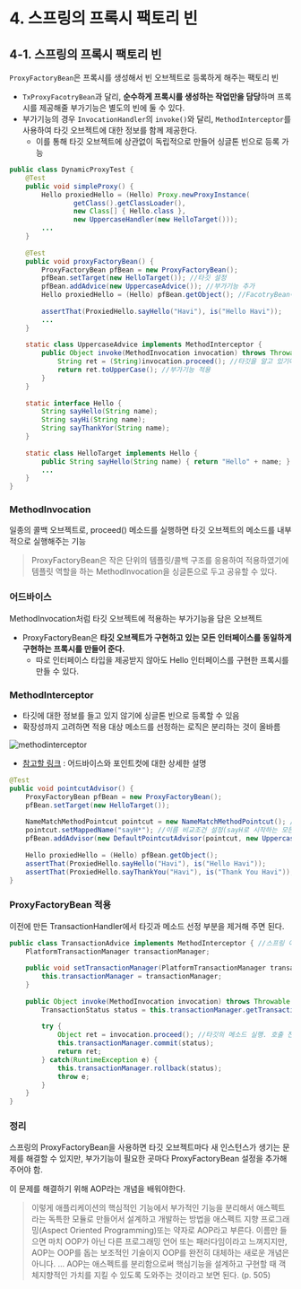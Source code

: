 # 4. 스프링의 프록시 팩토리 빈

## 4-1. 스프링의 프록시 팩토리 빈
`ProxyFactoryBean`은 프록시를 생성해서 빈 오브젝트로 등록하게 해주는 팩토리 빈
* `TxProxyFacotryBean`과 달리, **순수하게 프록시를 생성하는 작업만을 담당**하며 프록시를 제공해줄 부가기능은 별도의 빈에 둘 수 있다. 
* 부가기능의 경우 `InvocationHandler`의 `invoke()`와 달리, `MethodInterceptor`를 사용하여 타깃 오브젝트에 대한 정보를 함께 제공한다. 
    * 이를 통해 타깃 오브젝트에 상관없이 독립적으로 만들어 싱글톤 빈으로 등록 가능

```java
public class DynamicProxyTest {
    @Test
    public void simpleProxy() {
        Hello proxiedHello = (Hello) Proxy.newProxyInstance(
                getClass().getClassLoader(),
                new Class[] { Hello.class },
                new UppercaseHandler(new HelloTarget()));
        ...
    }
    
    @Test
    public void proxyFactoryBean() {
        ProxyFactoryBean pfBean = new ProxyFactoryBean();
        pfBean.setTarget(new HelloTarget()); //타깃 설정
        pfBean.addAdvice(new UppercaseAdvice()); //부가기능 추가
        Hello proxiedHello = (Hello) pfBean.getObject(); //FacotryBean이므로 생성된 프록시를 가져온다.
        
        assertThat(ProxiedHello.sayHello("Havi"), is("Hello Havi"));
        ...
    }
    
    static class UppercaseAdvice implements MethodInterceptor {
        public Object invoke(MethodInvocation invocation) throws Throwable {
            String ret = (String)invocation.proceed(); //타깃을 알고 있기에 타깃 오브젝트를 전달할 필요가 없다.
            return ret.toUpperCase(); //부가기능 적용
        }
    }
    
    static interface Hello {
        String sayHello(String name);
        String sayHi(String name);
        String sayThankYor(String name);
    }
    
    static class HelloTarget implements Hello {
        public String sayHello(String name) { return "Hello" + name; }
        ...
    }
}
```

### MethodInvocation
일종의 콜백 오브젝트로, proceed() 메소드를 실행하면 타깃 오브젝트의 메소드를 내부적으로 실행해주는 기능

> ProxyFactoryBean은 작은 단위의 템플릿/콜백 구조를 응용하여 적용하였기에 템플릿 역할을 하는 MethodInvocation을 싱글톤으로 두고 공유할 수 있다.

### 어드바이스
MethodInvocation처럼 타깃 오브젝트에 적용하는 부가기능을 담은 오브젝트
* ProxyFactoryBean은 **타깃 오브젝트가 구현하고 있는 모든 인터페이스를 동일하게 구현하는 프록시를 만들어 준다.**
    * 따로 인터페이스 타입을 제공받지 않아도 Hello 인터페이스를 구현한 프록시를 만들 수 있다.

### MethodInterceptor
* 타깃에 대한 정보를 들고 있지 않기에 싱글톤 빈으로 등록할 수 있음
* 확장성까지 고려하면 적용 대상 메소드를 선정하는 로직은 분리하는 것이 올바름

![methodinterceptor](https://img1.daumcdn.net/thumb/R1280x0/?scode=mtistory&fname=http%3A%2F%2Fcfile28.uf.tistory.com%2Fimage%2F99E1D5465C42666524BEBE)

* [참고할 링크](https://haviyj.tistory.com/30?category=695904) : 어드바이스와 포인트컷에 대한 상세한 설명

```java
@Test
public void pointcutAdvisor() {
    ProxyFactoryBean pfBean = new ProxyFactoryBean();
    pfBean.setTarget(new HelloTarget());
    
    NameMatchMethodPointcut pointcut = new NameMatchMethodPointcut(); //메소드이름을 비교대상으로 선정하는 포인트컷 생성
    pointcut.setMappedName("sayH*"); //이름 비교조건 설정(sayH로 시작하는 모든 메소드 선택)
    pfBean.addAdvisor(new DefaultPointcutAdvisor(pointcut, new UppercaseAdvice())); //포인트컷과 어드바이스를 Advisor로 묶어서 한 번에 추가
    
    Hello proxiedHello = (Hello) pfBean.getObject();
    assertThat(ProxiedHello.sayHello("Havi"), is("Hello Havi"));
    assertThat(ProxiedHello.sayThankYou("Havi"), is("Thank You Havi")); //적용 안됨
}
```

### ProxyFactoryBean 적용
이전에 만든 TransactionHandler에서 타깃과 메소드 선정 부분을 제거해 주면 된다.

```java
public class TransactionAdvice implements MethodInterceptor { //스프링 어드바이스 인터페이스 구현
    PlatformTransactionManager transactionManager;
    
    public void setTransactionManager(PlatformTransactionManager transactionManager) {
        this.transactionManager = transactionManager;
    }
    
    public Object invoke(MethodInvocation invocation) throws Throwable {
        TransactionStatus status = this.transactionManager.getTransaction(new DefaultTransactionDefinition());
        
        try {
            Object ret = invocation.proceed(); //타깃의 메소드 실행. 호출 전후로 부가기능을 추가할 수 있다.
            this.transactionManager.commit(status);
            return ret;
        } catch(RuntimeException e) {
            this.transactionManager.rollback(status);
            throw e;
        }
    }
}
```

### 정리
스프링의 ProxyFactoryBean을 사용하면 타깃 오브젝트마다 새 인스턴스가 생기는 문제를 해결할 수 있지만, 부가기능이 필요한 곳마다 ProxyFactoryBean 설정을 추가해 주어야 함.

이 문제를 해결하기 위해 AOP라는 개념을 배워야한다.

> 이렇게 애플리케이션의 핵심적인 기능에서 부가적인 기능을 분리해서 애스펙트라는 독특한 모듈로 만들어서 설계하고 개발하는 방법을 애스펙트 지향 프로그래밍(Aspect Oriented Programming)또는 약자로 AOP라고 부른다. 이름만 들으면 마치 OOP가 아닌 다른 프로그래밍 언어 또는 패러다임이라고 느껴지지만, AOP는 OOP를 돕는 보조적인 기술이지 OOP를 완전히 대체하는 새로운 개념은 아니다. ... AOP는 애스펙트를 분리함으로써 핵심기능을 설계하고 구현할 때 객체지향적인 가치를 지킬 수 있도록 도와주는 것이라고 보면 된다. (p. 505)
